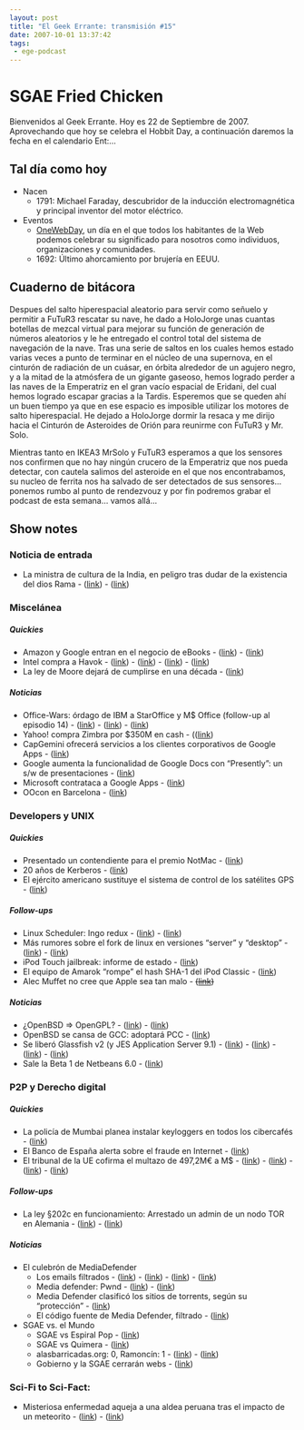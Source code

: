 ```yaml
---
layout: post
title: "El Geek Errante: transmisión #15"
date: 2007-10-01 13:37:42
tags:
 - ege-podcast
---
```


# SGAE Fried Chicken
Bienvenidos al Geek Errante. Hoy es 22 de Septiembre de 2007. Aprovechando que hoy se celebra el Hobbit Day, a continuación daremos la fecha en el calendario Ent:…

## Tal día como hoy
- Nacen
    - 1791: Michael Faraday, descubridor de la inducción electromagnética y principal inventor del motor eléctrico.
- Eventos
    - [OneWebDay](http://onewebday.org/), un día en el que todos los habitantes de la Web podemos celebrar su significado para nosotros como individuos, organizaciones y comunidades.
    - 1692: Último ahorcamiento por brujería en EEUU.

## Cuaderno de bitácora
Despues del salto hiperespacial aleatorio para servir como señuelo y permitir a FuTuR3 rescatar su nave, he dado a HoloJorge unas cuantas botellas de mezcal virtual para mejorar su función de generación de números aleatorios y le he entregado el control total del sistema de navegación de la nave. Tras una serie de saltos en los cuales hemos estado varias veces a punto de terminar en el núcleo de una supernova, en el cinturón de radiación de un cuásar, en órbita alrededor de un agujero negro, y a la mitad de la atmósfera de un gigante gaseoso, hemos logrado perder a las naves de la Emperatriz en el gran vacío espacial de Eridani, del cual hemos logrado escapar gracias a la Tardis. Esperemos que se queden ahí un buen tiempo ya que en ese espacio es imposible utilizar los motores de salto hiperespacial. He dejado a HoloJorge dormir la resaca y me dirijo hacia el Cinturón de Asteroides de Orión para reunirme con FuTuR3 y Mr. Solo.

Mientras tanto en IKEA3 MrSolo y FuTuR3 esperamos a que los sensores nos confirmen que no hay ningún crucero de la Emperatriz que nos pueda detectar, con cautela salimos del asteroide en el que nos encontrabamos, su nucleo de ferrita nos ha salvado de ser detectados de sus sensores… ponemos rumbo al punto de rendezvouz y por fin podremos grabar el podcast de esta semana… vamos allá…

## Show notes

### Noticia de entrada
- La ministra de cultura de la India, en peligro tras dudar de la existencia del dios Rama - ([link](http://news.bbc.co.uk/2/hi/south_asia/6994415.stm)) - ([link](http://www.dvorak.org/blog/2007/09/16/canal-project-halted-by-hindu-god-and-his-army-of-monkeys/))

### Miscelánea

##### Quickies
- Amazon y Google entran en el negocio de eBooks - ([link](http://web.archive.org/web/20071011225414/http://www.todo-linux.com/modules.php?name=News&file=article&sid=6825)) - ([link](http://web.archive.org/web/20071016214426/http://theinquirer.es/2007/09/08/amazon_y_google_entran_en_el_negocio_de_ebooks.html))
- Intel compra a Havok - ([link](http://web.archive.org/web/20071009045511/http://www.intel.com/pressroom/archive/releases/20070914corp.htm?iid=pr1_releasepri_20070914r)) - ([link](https://www.enriquedans.com/2007/09/intel-toma-posiciones-para-un-futuro-en-metaverso.html)) - ([link](https://techcrunch.com/2007/09/16/intel-to-acquire-havok/)) - ([link](http://www.metaversed.com/virtual-world/intel-snaps-havok/))
- La ley de Moore dejará de cumplirse en una década - ([link](http://web.archive.org/web/20071111114631/http://www.techtear.com/2007/09/19/la-ley-de-moore-podria-no-cumplirse-dentro-de-10-o-15-anos-segun-su-creador/))

##### Noticias
- Office-Wars: órdago de IBM a StarOffice y M$ Office (follow-up al episodio 14) - ([link](https://slashdot.org/story/07/09/18/1155252/ibm-challenges-microsoft-with-free-office-suite)) - ([link](https://www.reddit.com/r/programming/comments/2r2dy/joel_spolsky_on_the_death_of_gmail/)) - ([link](https://www.reddit.com/r/programming/comments/2r73o/this_aint_the_80s_google_aint_lotus/))
- Yahoo! compra Zimbra por $350M en cash - (([link](https://techcrunch.com/2007/09/17/breaking-yahoo-acquires-zimbra-for-350-million))
- CapGemini ofrecerá servicios a los clientes corporativos de Google Apps - ([link](http://web.archive.org/web/20071002193430/http://news.yahoo.com/s/pcworld/20070910/tc_pcworld/137002))
- Google aumenta la funcionalidad de Google Docs con “Presently”: un s/w de presentaciones - ([link](https://googleblog.blogspot.com.es/2007/09/our-feature-presentation.html))
- Microsoft contrataca a Google Apps - ([link](http://web.archive.org/web/20071016190039/http://informationweek.com/news/showArticle.jhtml?articleID=201805282&cid=nl_IWK_daily))
- OOcon en Barcelona - ([link](http://www.openoffice.org/marketing/ooocon2007/))

### Developers y UNIX

##### Quickies
- Presentado un contendiente para el premio NotMac - ([link](http://web.archive.org/web/20071011220348/http://notmacchallenge.com/phpBB2/viewtopic.php?t=457))
- 20 años de Kerberos - ([link](https://it.slashdot.org/story/07/09/17/2050215/mit-launching-kerberos-consortium))
- El ejército americano sustituye el sistema de control de los satélites GPS - ([link](https://science.slashdot.org/story/07/09/18/1817202/gps-transitions-to-new-control-system))

##### Follow-ups
- Linux Scheduler: Ingo redux - ([link](https://linux.slashdot.org/story/07/09/14/156234/debating-the-linux-process-scheduler)) - ([link](http://web.archive.org/web/20071013201232/http://kerneltrap.org/mailarchive/linux-kernel/2007/9/12/258754))
- Más rumores sobre el fork de linux en versiones “server” y “desktop” - ([link](https://linux.slashdot.org/story/07/09/18/131240/fork-the-linux-kernel)) - ([link](http://web.archive.org/web/20071111163541/http://weblog.infoworld.com/enterprisedesktop/archives/2007/09/desktop_linux_s.html))
- iPod Touch jailbreak: informe de estado - ([link](https://www.engadget.com/2007/09/15/the-state-of-the-itouch-jailbreak/))
- El equipo de Amarok “rompe” el hash SHA-1 del iPod Classic - ([link](http://web.archive.org/web/20071011193318/http://amarok.kde.org/blog/archives/496-iPod-Classic-Will-Be-Supported.html))
- Alec Muffet no cree que Apple sea tan malo - ~~([link]())~~

##### Noticias
- ¿OpenBSD => OpenGPL? - ([link](https://bsd.slashdot.org/story/07/09/13/156258/theo-de-raadt-on-relicensing-bsd-code)) - ([link](https://politics.slashdot.org/story/07/09/16/1958252/software-freedom-law-center-vs-theo-de-raadt))
- OpenBSD se cansa de GCC: adoptará PCC - ([link](http://softlibre.barrapunto.com/article.pl?sid=07/09/18/1241255))
- Se liberó Glassfish v2 (y JES Application Server 9.1) - ([link](http://web.archive.org/web/20071011105045/http://blogs.sun.com/theaquarium/entry/glassfish_v2_launch_roundup)) - ([link](http://web.archive.org/web/20071016164553/http://blogs.sun.com/techscribe/entry/glassfish_v2_and_sun_java)) - ([link](http://web.archive.org/web/20071016165413/http://www.sun.com/service/applicationserversubscriptions/index.xml)) - ([link](http://web.archive.org/web/20071027054313/http://blogs.sun.com/pelegri/entry/overview_of_glassfish_v2))
- Sale la Beta 1 de Netbeans 6.0 - ([link](http://web.archive.org/web/20071016164405/http://blogs.sun.com/branajam/entry/netbeans_beta_is_here))

### P2P y Derecho digital

##### Quickies
- La policía de Mumbai planea instalar keyloggers en todos los cibercafés - ([link](http://indiauncut.com/iublog/article/indias-cops-get-orwellian/))
- El Banco de España alerta sobre el fraude en Internet - ([link](http://www.elmundo.es/navegante/2007/09/13/tecnologia/1189694955.html))
- El tribunal de la UE cofirma el multazo de 497,2M€ a M$ - ([link](http://tecnologia.elpais.com/tecnologia/2007/09/17/actualidad/1190017678_850215.html)) - ([link](http://tecnologia.elpais.com/tecnologia/2007/09/17/actualidad/1190017684_850215.html)) - ([link](https://www.engadget.com/2007/09/17/microsoft-contritely-responds-to-eu-decision/)) - ([link](http://tecnologia.elpais.com/tecnologia/2007/09/17/actualidad/1190017685_850215.html))

##### Follow-ups
- La ley §202c en funcionamiento: Arrestado un admin de un nodo TOR en Alemania - ([link](https://www.cnet.com/news/tor-anonymity-server-admin-arrested/)) - ([link](http://arstechnica.com/tech-policy/2007/09/tor-node-operator-after-run-in-with-police-i-cant-do-this-any-more/))

##### Noticias
- El culebrón de MediaDefender
    - Los emails filtrados - ([link](https://torrentfreak.com/mediadefender-emails-leaked-070915/)) - ([link](https://it.slashdot.org/story/07/09/15/1843234/internal-emails-of-an-riaa-attack-dog-leaked)) - ([link](http://web.archive.org/web/20071113150102/http://www.seedpeer.com/sitenews/article/17.html)) - ([link](http://arstechnica.com/information-technology/2007/09/leaked-media-defender-e-mails-reveal-secret-government-project/))
    - Media defender: Pwnd - ([link](http://web.archive.org/web/20070920201851/http://www.wired.com/politics/security/news/2007/09/mediadefender)) - ([link](http://web.archive.org/web/20070921083200/http://www.mediadefender-defenders.com/))
    - Media Defender clasificó los sitios de torrents, según su “protección” - ([link](http://web.archive.org/web/20071018033512/http://www.zeropaid.com/news/9005/MediaDefender+E-Mail+Ranks+BitTorrent+Site+'Protection'))
    - El código fuente de Media Defender, filtrado - ([link](http://web.archive.org/web/20071105021918/http://www.slyck.com/story1587_MediaDefenders_Source_Code_Released))
- SGAE vs. el Mundo
    - SGAE vs Espiral Pop - ([link](http://www.derecho-internet.org/node/416))
    - SGAE vs Quimera - ([link](http://www.elmundo.es/navegante/2007/09/19/tecnologia/1190193265.html))
    - alasbarricadas.org: 0, Ramoncín: 1 - ([link](http://www.nodo50.org/agl/sentencia_alb_sgae.pdf)) - ([link](http://web.archive.org/web/20071027101231/http://www.soygeek.com/index.php/2007/09/20/alasbarricadasorg-0-el-rey-del-pollo-frito-1/))
    - Gobierno y la SGAE cerrarán webs - ([link](http://web.archive.org/web/20071114173040/http://drupal.gulic.org/enmiendas_a_la_lisi_en_favor_de_la_sociedad_del_conocimiento))

### Sci-Fi to Sci-Fact:
- Misteriosa enfermedad aqueja a una aldea peruana tras el impacto de un  meteorito - ([link](http://web.archive.org/web/20071012224738/http://www.physorg.com/news109322080.html)) - ([link](http://web.archive.org/web/20071016173336/http://physorg.com/news109397961.html))

